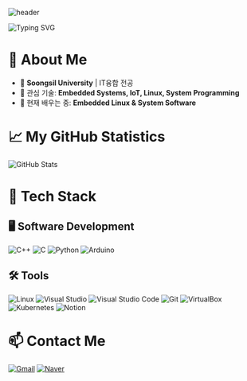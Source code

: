 ![header](https://capsule-render.vercel.app/api?type=soft&color=0:87CEEB,100:1E3A8A&height=150&text=Hi,+I'm+youngmin!&fontSize=50&fontColor=ffffff)

![Typing SVG](https://readme-typing-svg.demolab.com?font=Fira+Code&pause=1000&color=F7F7F7&center=true&vCenter=true&width=435&lines=Welcome+to+my+GitHub!;Let's+connect!🚀)

# 👋 About Me
- 🏫 **Soongsil University** | IT융합 전공
- 🔭 관심 기술: **Embedded Systems, IoT, Linux, System Programming**
- 🌱 현재 배우는 중: **Embedded Linux & System Software**


# 📈 My GitHub Statistics
![GitHub Stats](https://github-readme-stats.vercel.app/api?username=your-github-username&show_icons=true&theme=default)

# 🚀 Tech Stack
## 🖥️ Software Development
![C++](https://img.shields.io/badge/C++-00599C?style=flat&logo=c%2B%2B&logoColor=white)
![C](https://img.shields.io/badge/C-00599C?style=flat&logo=c&logoColor=white)
![Python](https://img.shields.io/badge/Python-3776AB?style=flat&logo=python&logoColor=white)
![Arduino](https://img.shields.io/badge/Arduino-00979D?style=flat&logo=arduino&logoColor=white)

## 🛠️ Tools
![Linux](https://img.shields.io/badge/Linux-FCC624?style=flat&logo=linux&logoColor=black)
![Visual Studio](https://img.shields.io/badge/Visual%20Studio-5C2D91?style=flat&logo=visual-studio&logoColor=white)
![Visual Studio Code](https://img.shields.io/badge/Visual%20Studio%20Code-007ACC?style=flat&logo=visual-studio-code&logoColor=white)
![Git](https://img.shields.io/badge/Git-F05032?style=flat&logo=git&logoColor=white)
![VirtualBox](https://img.shields.io/badge/VirtualBox-183A61?style=flat&logo=virtualbox&logoColor=white)
![Kubernetes](https://img.shields.io/badge/Kubernetes-326CE5?style=flat&logo=kubernetes&logoColor=white)
![Notion](https://img.shields.io/badge/Notion-000000?style=flat&logo=notion&logoColor=white)


# 📫 Contact Me
[![Gmail](https://img.shields.io/badge/Gmail-D14836?style=flat&logo=gmail&logoColor=white)](howfly0078@gmail.com)
[![Naver](https://img.shields.io/badge/Naver-03C75A?style=flat&logo=naver&logoColor=white)](dallsca@naver.com)



